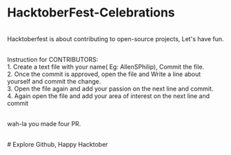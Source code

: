# HacktoberFest-Celebrations

</br>Hacktoberfest is about contributing to open-source projects, Let's have fun.

</br>Instruction for CONTRIBUTORS:
      </br>1. Create a text file with your name( Eg: AllenSPhilip), Commit the file.
      </br>2. Once the commit is approved, open the file and Write a line about yourself and commit the change.
      </br>3. Open the file again and add your passion on the next line and commit.
      </br>4. Again open the file and add your area of interest on the next line and commit
      
  </br>wah-la you made four PR. 
  
  </br># Explore Github, Happy Hacktober

